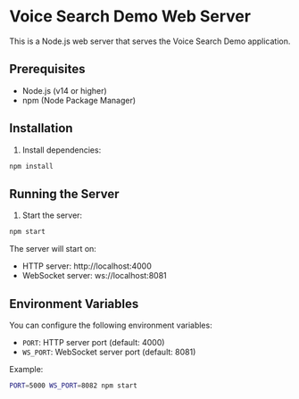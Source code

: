 # Voice Search Demo Web Server

This is a Node.js web server that serves the Voice Search Demo application.

## Prerequisites

- Node.js (v14 or higher)
- npm (Node Package Manager)

## Installation

1. Install dependencies:
```bash
npm install
```

## Running the Server

1. Start the server:
```bash
npm start
```

The server will start on:
- HTTP server: http://localhost:4000
- WebSocket server: ws://localhost:8081

## Environment Variables

You can configure the following environment variables:
- `PORT`: HTTP server port (default: 4000)
- `WS_PORT`: WebSocket server port (default: 8081)

Example:
```bash
PORT=5000 WS_PORT=8082 npm start
```